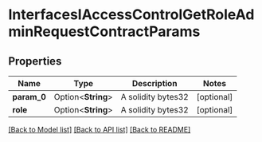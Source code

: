 # InterfacesIAccessControlGetRoleAdminRequestContractParams

## Properties

Name | Type | Description | Notes
------------ | ------------- | ------------- | -------------
**param_0** | Option<**String**> | A solidity bytes32 | [optional]
**role** | Option<**String**> | A solidity bytes32 | [optional]

[[Back to Model list]](../README.md#documentation-for-models) [[Back to API list]](../README.md#documentation-for-api-endpoints) [[Back to README]](../README.md)


